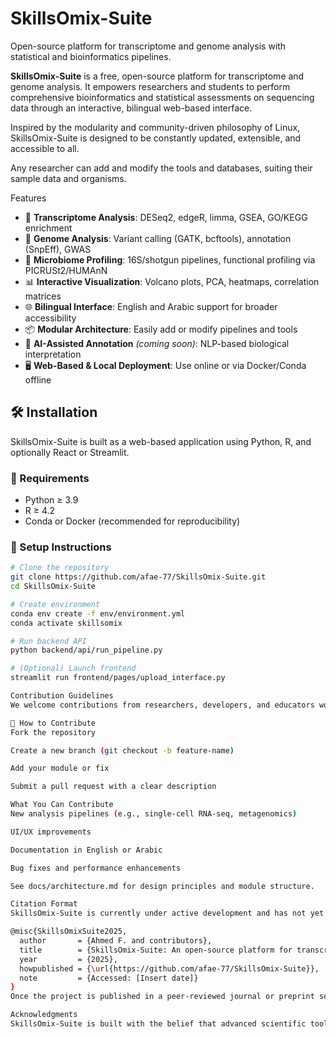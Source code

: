 # SkillsOmix-Suite
Open-source platform for transcriptome and genome analysis with statistical and bioinformatics pipelines.

**SkillsOmix-Suite** is a free, open-source platform for transcriptome and genome analysis. It empowers researchers and students to perform comprehensive bioinformatics and statistical assessments on sequencing data through an interactive, bilingual web-based interface.

Inspired by the modularity and community-driven philosophy of Linux, SkillsOmix-Suite is designed to be constantly updated, extensible, and accessible to all.

Any researcher can add and modify the tools and databases, suiting their sample data and organisms.

Features

- 🔬 **Transcriptome Analysis**: DESeq2, edgeR, limma, GSEA, GO/KEGG enrichment
- 🧬 **Genome Analysis**: Variant calling (GATK, bcftools), annotation (SnpEff), GWAS
- 🌱 **Microbiome Profiling**: 16S/shotgun pipelines, functional profiling via PICRUSt2/HUMAnN
- 📊 **Interactive Visualization**: Volcano plots, PCA, heatmaps, correlation matrices
- 🌐 **Bilingual Interface**: English and Arabic support for broader accessibility
- 📦 **Modular Architecture**: Easily add or modify pipelines and tools
- 🧠 **AI-Assisted Annotation** *(coming soon)*: NLP-based biological interpretation
- 🖥️ **Web-Based & Local Deployment**: Use online or via Docker/Conda offline

## 🛠️ Installation

SkillsOmix-Suite is built as a web-based application using Python, R, and optionally React or Streamlit.

### 🔹 Requirements
- Python ≥ 3.9
- R ≥ 4.2
- Conda or Docker (recommended for reproducibility)

### 🔹 Setup Instructions

```bash
# Clone the repository
git clone https://github.com/afae-77/SkillsOmix-Suite.git
cd SkillsOmix-Suite

# Create environment
conda env create -f env/environment.yml
conda activate skillsomix

# Run backend API
python backend/api/run_pipeline.py

# (Optional) Launch frontend
streamlit run frontend/pages/upload_interface.py

Contribution Guidelines
We welcome contributions from researchers, developers, and educators worldwide.

🔹 How to Contribute
Fork the repository

Create a new branch (git checkout -b feature-name)

Add your module or fix

Submit a pull request with a clear description

What You Can Contribute
New analysis pipelines (e.g., single-cell RNA-seq, metagenomics)

UI/UX improvements

Documentation in English or Arabic

Bug fixes and performance enhancements

See docs/architecture.md for design principles and module structure.

Citation Format
SkillsOmix-Suite is currently under active development and has not yet been formally published. If you use it in your research, please cite it as follows:

@misc{SkillsOmixSuite2025,
  author       = {Ahmed F. and contributors},
  title        = {SkillsOmix-Suite: An open-source platform for transcriptome and genome analysis},
  year         = {2025},
  howpublished = {\url{https://github.com/afae-77/SkillsOmix-Suite}},
  note         = {Accessed: [Insert date]}
}
Once the project is published in a peer-reviewed journal or preprint server, we will update this section with the official citation.

Acknowledgments
SkillsOmix-Suite is built with the belief that advanced scientific tools should be free, transparent, and accessible to all. We thank the open-source community and all contributors who share this vision.










